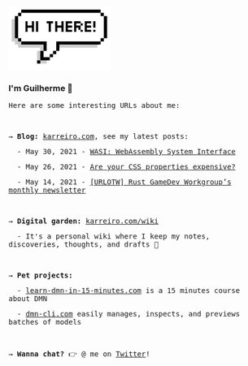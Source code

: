 <img src="./assets/hi_there.png?raw=true" alt="Hi there"
  width="200px">
<h3>I'm Guilherme 👋</h3>
<samp>
  <p>Here are some interesting URLs about me:</p>
  <br />
  <p>
    → <b>Blog:</b> <a href="https://karreiro.com">karreiro.com</a>, see my latest posts:
  </p>
  <p>&nbsp; - May 30, 2021 - <a href="http://karreiro.com/2021/05/30/wasi-webassembly-system-interface/">WASI: WebAssembly System Interface</a></p>
  <p>&nbsp; - May 26, 2021 - <a href="http://karreiro.com/2021/05/26/are-your-css-properties-expensive/">Are your CSS properties expensive?</a></p>
  <p>&nbsp; - May 14, 2021 - <a href="http://karreiro.com/2021/05/14/urlotw-rust-gamedev-workgroups-monthly-newsletter/">[URLOTW] Rust GameDev Workgroup’s monthly newsletter</a></p>
  <br />
  <p>
    → <b>Digital garden:</b> <a href="https://karreiro.com/wiki">karreiro.com/wiki</a>
  </p>
  <p>&nbsp; - It's a personal wiki where I keep my notes, discoveries, thoughts, and drafts 🌱</p>
  <br />
  <p>
    → <b>Pet projects:</b>
  </p>
  <p>&nbsp; - <a href="https://learn-dmn-in-15-minutes.com">learn-dmn-in-15-minutes.com</a> is a 15 minutes course about DMN</p>
  <p>&nbsp; - <a href="https://dmn-cli.com/">dmn-cli.com</a> easily manages, inspects, and previews batches of models</p>
  <br />
  <p>
    → <b>Wanna chat?</b> 👉 @ me on <a href="https://twitter.com/karreiro_">Twitter</a>!
  </p>
</samp>
